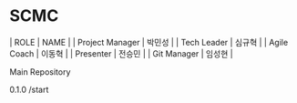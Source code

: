 # SCMC
| ROLE | NAME |
| Project Manager | 박민성 |
| Tech Leader | 심규혁 |
| Agile Coach | 이동혁 |
| Presenter | 전승민 |
| Git Manager | 임성현 |

Main Repository

0.1.0 /start
